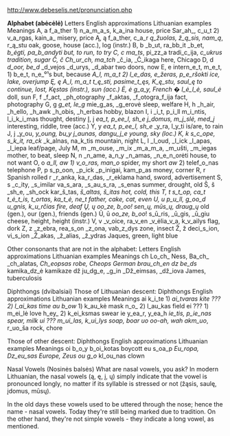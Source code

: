 http://www.debeselis.net/pronunciation.php

**Alphabet (abėcėlė)**
Letters	English approximations	Lithuanian examples			Meanings
A, a	f_a_ther		1) n_a_m_a_s, k_a_ina			house, price
   	Sar_ah_, c_u_t		2) v_a_rgas, kain_a_			misery, price
Ą, ą	f_a_ther, c_a_r		_ą_žuolas, ž_ą_sis, nam_ą_, r_ą_stu	oak, goose, house (acc.), log (instr.)
B, b	_b_ut, ra_bb_it		_b_et, _b_ėgti, pa_b_andyti		but, to run, to try
C, c	ma_ts_, pi_zz_a		tradi_c_ija, _c_ukrus			tradition, sugar
Č, č	_Ch_ur_ch_, ma_tch_	_č_ia, _Č_ikaga				here, Chicago
D, d	_d_oor, be_d_		_d_vejos _d_urys, _d_abar		two doors, now
E, e	intern_e_t, m_e_t,	1) b_e_t, n_e_⁰¹s				but, because
	_A_l, m_a_t		2) l_e_das, _e_žeras, p_e_ršokti	ice, lake, overjump
Ę, ę	_A_l, m_a_t		t_ę_sti, pasime_t_ęs, K_ę_stu, saul_ę_	to continue, lost, Kęstas (instr.), sun (acc.)
Ė, ė	g_a_y, French �		l_ė_l_ė_, saul_ė_			doll, sun
F, f	_f_act, _ph_otography	_f_aktas, _f_otogra_f_ija		fact, photography
G, g	_g_et, le_g_		mie_g_as, _g_erovė			sleep, welfare
H, h	_h_air, _h_ello, _h_awk	_h_obis, _h_erbas			hobby, blazon
I, i	_i_t, p_i_ll		m_i_ntis, l_i_k_i_mas			thought, destiny
Į, į	_ea_t, p_ee_l, sh_e_	_į_domus, m_į_slė, med_į_			interesting, riddle, tree (acc.)
Y, y	_ea_t, p_ee_l, sh_e_	_y_ra, l_y_ti				is/are, to rain
J, j	_y_ou, _y_oung, bu_y_	_j_aunas, dangu_j_e			young, sky (loc.)
K, k	s_c_ope, s_k_it, ra_ck_	_k_alnas, na_k_tis			mountain, night
L, l	_l_oud, _l_ick		_l_apas, _l_iepa			leaf/page, July
M, m	_m_ouse, _m_ix		_m_a_m_a, _m_ušti, _m_iegas		mother, to beat, sleep
N, n	_n_ame, a_n_y		_n_amas, _n_e_n_orėti			house, to not want
O, o	_a_ll, _aw_		1) v_o_ras, man_o_			spider, my
   	short _aw_		2) telef_o_nas				telephone
P, p	s_p_oon, _p_ick		_p_inigai, kam_p_as				money, corner
R, r	Spanish rolled r	_r_anka, ka_r_das, _r_eklama		hand, sword, advertisement
S, s	_c_ity, _s_imilar	va_s_ara, _s_au_s_ra, _s_enas		summer, drought, old
Š, š	_sh_e, _sh_ock		kar_š_tas, _š_altas, _š_itas		hot, cold, this
T, t	s_t_op, ca_t_		_t_ė_t_is, _t_ortas, ka_t_ė, ne_t_	father, cake, cat, even
U, u	p_u_ll, g_oo_d		_u_gnis, k_u_rčias				fire, deaf
Ų, ų	_oo_ze, b_oo_!		sen_ų_, mūs_ų_, draug_ų_		old (gen.), our (gen.), friends (gen.)
Ū, ū	_oo_ze, b_oo_!		s_ū_ris, _ū_gis, _ū_giu			cheese, height, height (instr.)
V, v	_v_oice, ra_v_en	_v_ėlia_v_a, k_v_ailys			flag, dork
Z, z	_z_ebra, rea_s_on	_z_ona, vab_z_dys				zone, insect
Ž, ž	deci_s_ion, vi_s_ion	_Ž_akas, _ž_alias, _ž_ydras		Jaques, green, light blue

Other consonants that are not in the alphabet:
Letters		English approximations	Lithuanian examples	Meanings
ch		Lo_ch_ Ness, Ba_ch_	_ch_alatas, _Ch_eopsas	robe, Cheops
		German brau_ch_en
dz		be_ds_			kamika_dz_ė		kamikaze
dž		ju_dg_e, _g_in		_Dž_eimsas, _dž_iova	James, tuberculosis

Diphthongs (dvibalsiai)
Those of Lithuanian descent:
Diphthongs	English approximations	Lithuanian examples	Meanings
ai		k_i_te			1) _ai_tvaras		kite
		???			2) l_ai_kas		time
au		b_ow_			1) k_au_kė		mask
		n_o_			2) l_au_kas		field
ei		???			1) m_ei_lė		love
		h_ey_			2) k_ei_ksmas		swear
ie		y_ea_r, y_ea_h		_ie_tis, p_ie_nas	spear, milk
ui		???			m_ui_las, k_ui_lys	soap, boar
uo		_oo-ah_, _wah_		akm_uo_, r_uo_ša	rock, chore

Those of other descent:
Diphthongs	English approximations	Lithuanian examples	Meanings
oi		b_o_y			b_oi_kotas		boycott
eu		s_oa_p			_Eu_ropa, Dz_eu_sas	Europe, Zeus
ou		g_o_			kl_ou_nas		clown

Nasal Vowels (Nosinės balsės)
What are nasal vowels, you ask? In modern Lithuanian, the nasal vowels (ą, ę, į, ų) simply indicate that the vowel is pronounced longly, no matter if its syllable is stressed or not (žąsis, saulę, įdomus, mūsų).

In the old days these vowels used to be uttered through the nose; hence the name - nasal vowels. Today they're still being marked due to tradition. On the other hand, they're not simple vowels - they indicate a long vowel, as mentioned.
